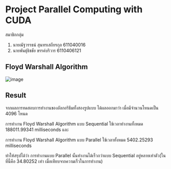 # Project Parallel Computing with CUDA

สมาชิกกลุ่ม
1. นายณัฐวรรธน์ สุนทรเสถียรกุล 611040016
2. นายพันธุ์ธิชชัย ขรรค์บริวาร 6110406121

## Floyd Warshall Algorithm
![image](https://user-images.githubusercontent.com/48822642/117423584-1387b180-af4b-11eb-94b5-dc3daac657f8.png)


## Result
จากผลการทดสอบการทำงานของอัลกอริธึมทั้งสองรูปแบบ ได้ผลออกมาว่า เมื่อมีจำนวนโหนดเป็น 4096 โหนด 

การทำงาน Floyd Warshall Algorithm แบบ Sequential ใช้เวลาทำงานทั้งหมด 188011.99341 milliseconds และ

การทำงาน Floyd Warshall Algorithm แบบ Parallel ใช้เวลาทั้งหมด 5402.25293 milliseconds 

ทำให้สรุปได้ว่า การทำงานแบบ Parallel นั้นทำงานได้เร็วกว่าแบบ Sequential อยู่หลายเท่าตัว(ในที่นี้คือ 34.80252 เท่า เมื่อเทียบจากความเร็วในการทำงาน)
